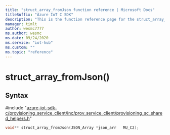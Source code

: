 ```yaml
---                             
title: "struct_array_fromJson function reference | Microsoft Docs" 
titleSuffix: "Azure IoT C SDK"            
description: "This is the function reference page for the struct_array_fromJson() function in the Azure IoT C SDK. This SDK is used with Azure IoT Hub and Azure IoT Hub Device Provisioning Service"            
manager: timlt                 
author: wesmc7777              
ms.author: wesmc               
ms.date: 09/24/2020                    
ms.service: "iot-hub"             
ms.custom: ""                
ms.topic: "reference"        
---                            
```


# struct_array_fromJson()

## Syntax

\#include "[azure-iot-sdk-c/provisioning_service_client/inc/prov_service_client/provisioning_sc_shared_helpers.h](../provisioning-sc-shared-helpers-h.md)"  
```C
void** struct_array_fromJson(JSON_Array *json_arr   MU_C2);
```

